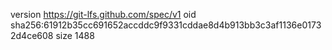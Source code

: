 version https://git-lfs.github.com/spec/v1
oid sha256:61912b35cc691652accddc9f9331cddae8d4b913bb3c3af1136e01732d4ce608
size 1488
